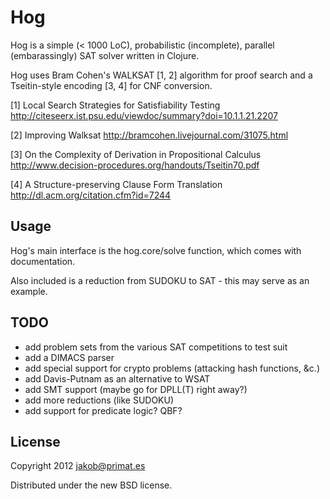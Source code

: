 # Hog
Hog is a simple (< 1000 LoC), probabilistic (incomplete), parallel
(embarassingly) SAT solver written in Clojure.

Hog uses Bram Cohen's WALKSAT [1, 2] algorithm for proof search and a
Tseitin-style encoding [3, 4] for CNF conversion.

[1] Local Search Strategies for Satisfiability Testing
    http://citeseerx.ist.psu.edu/viewdoc/summary?doi=10.1.1.21.2207

[2] Improving Walksat
    http://bramcohen.livejournal.com/31075.html

[3] On the Complexity of Derivation in Propositional Calculus
    http://www.decision-procedures.org/handouts/Tseitin70.pdf

[4] A Structure-preserving Clause Form Translation
    http://dl.acm.org/citation.cfm?id=7244

## Usage
Hog's main interface is the hog.core/solve function, which comes with
documentation.

Also included is a reduction from SUDOKU to SAT - this may serve
as an example.

## TODO
+ add problem sets from the various SAT competitions to test suit
+ add a DIMACS parser
+ add special support for crypto problems (attacking hash functions, &c.)
+ add Davis-Putnam as an alternative to WSAT
+ add SMT support (maybe go for DPLL(T) right away?)
+ add more reductions (like SUDOKU)
+ add support for predicate logic? QBF?

## License
Copyright 2012 jakob@primat.es

Distributed under the new BSD license.

